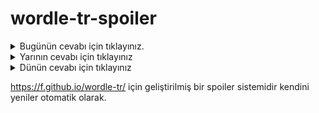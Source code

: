 # wordle-tr-spoiler

<details>
  <summary>Bugünün cevabı için tıklayınız.</summary>
  <br>
    <b> namaz </b>
</details>

<details>
  <summary>Yarının cevabı için tıklayınız</summary>
  <br>
   <b> yakın </b>
</details>

<details>
  <summary>Dünün cevabı için tıklayınız </summary>
  <br>
  <b> olası </b>
</details>

https://f.github.io/wordle-tr/ için geliştirilmiş bir spoiler sistemidir kendini yeniler otomatik olarak.


